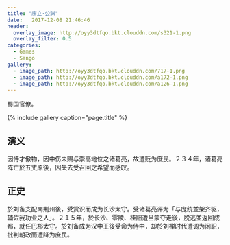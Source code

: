 ```yaml
---
title: "廖立·公渊"
date:   2017-12-08 21:46:46
header:
  overlay_image: http://oyy3dtfqo.bkt.clouddn.com/s321-1.png
  overlay_filter: 0.5
categories:
  - Games
  - Sango
gallery:
  - image_path: http://oyy3dtfqo.bkt.clouddn.com/717-1.png
  - image_path: http://oyy3dtfqo.bkt.clouddn.com/a172-1.png
  - image_path: http://oyy3dtfqo.bkt.clouddn.com/a126-1.png
---
```


蜀国官僚。

{% include gallery caption="page.title" %}

## 演义

因恃才傲物，因中伤未赐与崇高地位之诸葛亮，故遭贬为庶民。２３４年，诸葛亮阵亡於五丈原後，因失去受召回之希望而感叹。

## 正史

於刘备支配南荆州後，受赏识而成为长沙太守。受诸葛亮评为「与庞统並架齐驱，辅佐我功业之人」。２１５年，於长沙、零陵、桂阳遭吕蒙夺走後，脱逃並返回成都，就任巴郡太守。於刘备成为汉中王後受命为侍中，却於刘禅时代遭调为闲职，批判朝政而遭降为庶民。